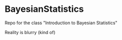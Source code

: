 # BayesianStatistics
 Repo for the class "Introduction to Bayesian Statistics"
 
 Reality is blurry (kind of)